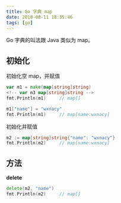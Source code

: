 ```yaml
---
title: Go 字典 map
date: 2018-08-11 18:35:46
tags: [go]
---
```


Go 字典的叫法跟 Java 类似为 map。
<!-- more --><!-- toc -->

## 初始化

初始化空 map，并赋值
```go
var m1 = make(map[string]string)
<!-- var m3 map[string]string -->
fmt.Println(m1)     // map[]

m1["name"] = "wxnacy"
fmt.Println(m1)     // map[name:wxnacy]
```

初始化并赋值

```go
m2 := map[string]string{"name": "wxnacy"}
fmt.Println(m2)     // map[name:wxnacy]
```

## 方法

**delete**

```go
delete(m2, "name")
fmt.Println(m2)     // map[]
```
